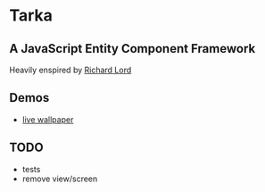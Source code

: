 # Tarka

## A JavaScript Entity Component Framework

Heavily enspired by [Richard Lord](http://www.richardlord.net/blog/what-is-an-entity-framework)

## Demos

* [live wallpaper](http://james.spry-leverton.com)

## TODO

* tests
* remove view/screen
